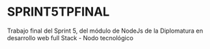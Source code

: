 # SPRINT5TPFINAL
Trabajo final del Sprint 5, del módulo de NodeJs de la Diplomatura en desarrollo web full Stack - Nodo tecnológico
